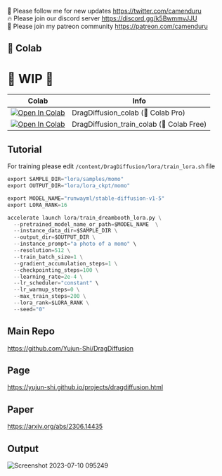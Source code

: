 🐣 Please follow me for new updates https://twitter.com/camenduru <br />
🔥 Please join our discord server https://discord.gg/k5BwmmvJJU <br />
🥳 Please join my patreon community https://patreon.com/camenduru <br />

## 🦒 Colab

# 🚦 WIP 🚦

| Colab | Info
| --- | --- |
[![Open In Colab](https://colab.research.google.com/assets/colab-badge.svg)](https://colab.research.google.com/github/camenduru/DragDiffusion-colab/blob/main/DragDiffusion_colab.ipynb) | DragDiffusion_colab (🦒 Colab Pro)
[![Open In Colab](https://colab.research.google.com/assets/colab-badge.svg)](https://colab.research.google.com/github/camenduru/DragDiffusion-colab/blob/main/DragDiffusion_train_colab.ipynb) | DragDiffusion_train_colab (🦒 Colab Free)

## Tutorial
For training please edit `/content/DragDiffusion/lora/train_lora.sh` file
```py
export SAMPLE_DIR="lora/samples/momo"
export OUTPUT_DIR="lora/lora_ckpt/momo"

export MODEL_NAME="runwayml/stable-diffusion-v1-5"
export LORA_RANK=16

accelerate launch lora/train_dreambooth_lora.py \
  --pretrained_model_name_or_path=$MODEL_NAME  \
  --instance_data_dir=$SAMPLE_DIR \
  --output_dir=$OUTPUT_DIR \
  --instance_prompt="a photo of a momo" \
  --resolution=512 \
  --train_batch_size=1 \
  --gradient_accumulation_steps=1 \
  --checkpointing_steps=100 \
  --learning_rate=2e-4 \
  --lr_scheduler="constant" \
  --lr_warmup_steps=0 \
  --max_train_steps=200 \
  --lora_rank=$LORA_RANK \
  --seed="0"
```

## Main Repo
https://github.com/Yujun-Shi/DragDiffusion

## Page
https://yujun-shi.github.io/projects/dragdiffusion.html

## Paper
https://arxiv.org/abs/2306.14435

## Output
![Screenshot 2023-07-10 095249](https://github.com/camenduru/DragDiffusion-colab/assets/54370274/a4ca147a-3fe6-4eee-8192-05ed14890843)
